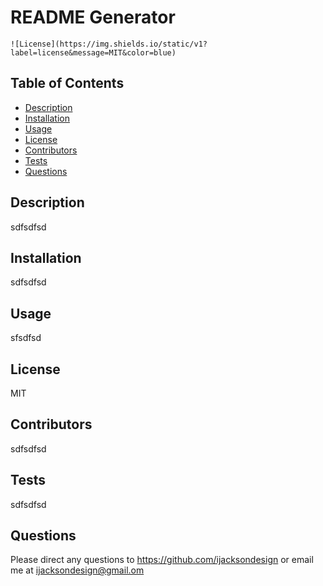 
  # README Generator
  
    ![License](https://img.shields.io/static/v1?label=license&message=MIT&color=blue)
  
  
  ## Table of Contents
  * [Description](#description)
  * [Installation](#install)
  * [Usage](#usage)
  * [License](#license)
  * [Contributors](#contributors)
  * [Tests](#test)
  * [Questions](#questions)
  
  
  ## Description <a name="description"></a>
  sdfsdfsd
  
  ## Installation <a name="install"></a>
  sdfsdfsd

  ## Usage <a name="usage"></a>
  sfsdfsd

  ## License <a name="license"></a>
  MIT

  ## Contributors <a name="contributors"></a>
  sdfsdfsd

  ## Tests <a name="test"></a>
  sdfsdfsd

  ## Questions <a name="questions"></a>
  Please direct any questions to <https://github.com/ijacksondesign> or email me at <ijacksondesign@gmail.om>
